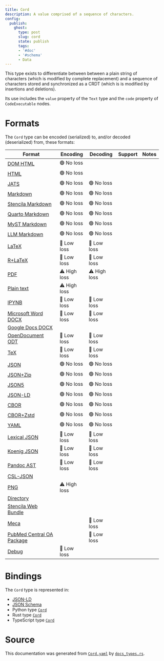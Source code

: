 ```yaml
---
title: Cord
description: A value comprised of a sequence of characters.
config:
  publish:
    ghost:
      type: post
      slug: cord
      state: publish
      tags:
      - '#doc'
      - '#schema'
      - Data
---
```


This type exists to differentiate between between a plain string of characters
(which is modified by complete replacement) and a sequence of characters stored and
synchronized as a CRDT (which is is modified by insertions and deletions).

Its use includes the `value` property of the `Text` type and the `code`
property of `CodeExecutable` nodes.


# Formats

The `Cord` type can be encoded (serialized) to, and/or decoded (deserialized) from, these formats:

| Format                                                                              | Encoding     | Decoding     | Support | Notes |
| ----------------------------------------------------------------------------------- | ------------ | ------------ | ------- | ----- |
| [DOM HTML](https://stencila.ghost.io/docs/reference/formats/dom.html)               | 🟢 No loss    |              |         |
| [HTML](https://stencila.ghost.io/docs/reference/formats/html)                       | 🟢 No loss    |              |         |
| [JATS](https://stencila.ghost.io/docs/reference/formats/jats)                       | 🟢 No loss    | 🟢 No loss    |         |
| [Markdown](https://stencila.ghost.io/docs/reference/formats/md)                     | 🟢 No loss    | 🟢 No loss    |         |
| [Stencila Markdown](https://stencila.ghost.io/docs/reference/formats/smd)           | 🟢 No loss    | 🟢 No loss    |         |
| [Quarto Markdown](https://stencila.ghost.io/docs/reference/formats/qmd)             | 🟢 No loss    | 🟢 No loss    |         |
| [MyST Markdown](https://stencila.ghost.io/docs/reference/formats/myst)              | 🟢 No loss    | 🟢 No loss    |         |
| [LLM Markdown](https://stencila.ghost.io/docs/reference/formats/llmd)               | 🟢 No loss    | 🟢 No loss    |         |
| [LaTeX](https://stencila.ghost.io/docs/reference/formats/latex)                     | 🔷 Low loss   | 🔷 Low loss   |         |
| [R+LaTeX](https://stencila.ghost.io/docs/reference/formats/rnw)                     | 🔷 Low loss   | 🔷 Low loss   |         |
| [PDF](https://stencila.ghost.io/docs/reference/formats/pdf)                         | ⚠️ High loss | ⚠️ High loss |         |
| [Plain text](https://stencila.ghost.io/docs/reference/formats/text)                 | ⚠️ High loss |              |         |
| [IPYNB](https://stencila.ghost.io/docs/reference/formats/ipynb)                     | 🔷 Low loss   | 🔷 Low loss   |         |
| [Microsoft Word DOCX](https://stencila.ghost.io/docs/reference/formats/docx)        | 🔷 Low loss   | 🔷 Low loss   |         |
| [Google Docs DOCX](https://stencila.ghost.io/docs/reference/formats/gdocx)          |              |              |         |
| [OpenDocument ODT](https://stencila.ghost.io/docs/reference/formats/odt)            | 🔷 Low loss   | 🔷 Low loss   |         |
| [TeX](https://stencila.ghost.io/docs/reference/formats/tex)                         | 🔷 Low loss   | 🔷 Low loss   |         |
| [JSON](https://stencila.ghost.io/docs/reference/formats/json)                       | 🟢 No loss    | 🟢 No loss    |         |
| [JSON+Zip](https://stencila.ghost.io/docs/reference/formats/json.zip)               | 🟢 No loss    | 🟢 No loss    |         |
| [JSON5](https://stencila.ghost.io/docs/reference/formats/json5)                     | 🟢 No loss    | 🟢 No loss    |         |
| [JSON-LD](https://stencila.ghost.io/docs/reference/formats/jsonld)                  | 🟢 No loss    | 🟢 No loss    |         |
| [CBOR](https://stencila.ghost.io/docs/reference/formats/cbor)                       | 🟢 No loss    | 🟢 No loss    |         |
| [CBOR+Zstd](https://stencila.ghost.io/docs/reference/formats/cbor.zstd)             | 🟢 No loss    | 🟢 No loss    |         |
| [YAML](https://stencila.ghost.io/docs/reference/formats/yaml)                       | 🟢 No loss    | 🟢 No loss    |         |
| [Lexical JSON](https://stencila.ghost.io/docs/reference/formats/lexical)            | 🔷 Low loss   | 🔷 Low loss   |         |
| [Koenig JSON](https://stencila.ghost.io/docs/reference/formats/koenig)              | 🔷 Low loss   | 🔷 Low loss   |         |
| [Pandoc AST](https://stencila.ghost.io/docs/reference/formats/pandoc)               | 🔷 Low loss   | 🔷 Low loss   |         |
| [CSL-JSON](https://stencila.ghost.io/docs/reference/formats/csl)                    |              |              |         |
| [PNG](https://stencila.ghost.io/docs/reference/formats/png)                         | ⚠️ High loss |              |         |
| [Directory](https://stencila.ghost.io/docs/reference/formats/directory)             |              |              |         |
| [Stencila Web Bundle](https://stencila.ghost.io/docs/reference/formats/swb)         |              |              |         |
| [Meca](https://stencila.ghost.io/docs/reference/formats/meca)                       |              | 🔷 Low loss   |         |
| [PubMed Central OA Package](https://stencila.ghost.io/docs/reference/formats/pmcoa) |              | 🔷 Low loss   |         |
| [Debug](https://stencila.ghost.io/docs/reference/formats/debug)                     | 🔷 Low loss   |              |         |

# Bindings

The `Cord` type is represented in:

- [JSON-LD](https://stencila.org/Cord.jsonld)
- [JSON Schema](https://stencila.org/Cord.schema.json)
- Python type [`Cord`](https://github.com/stencila/stencila/blob/main/python/python/stencila/types/cord.py)
- Rust type [`Cord`](https://github.com/stencila/stencila/blob/main/rust/schema/src/types/cord.rs)
- TypeScript type [`Cord`](https://github.com/stencila/stencila/blob/main/ts/src/types/Cord.ts)

# Source

This documentation was generated from [`Cord.yaml`](https://github.com/stencila/stencila/blob/main/schema/Cord.yaml) by [`docs_types.rs`](https://github.com/stencila/stencila/blob/main/rust/schema-gen/src/docs_types.rs).
